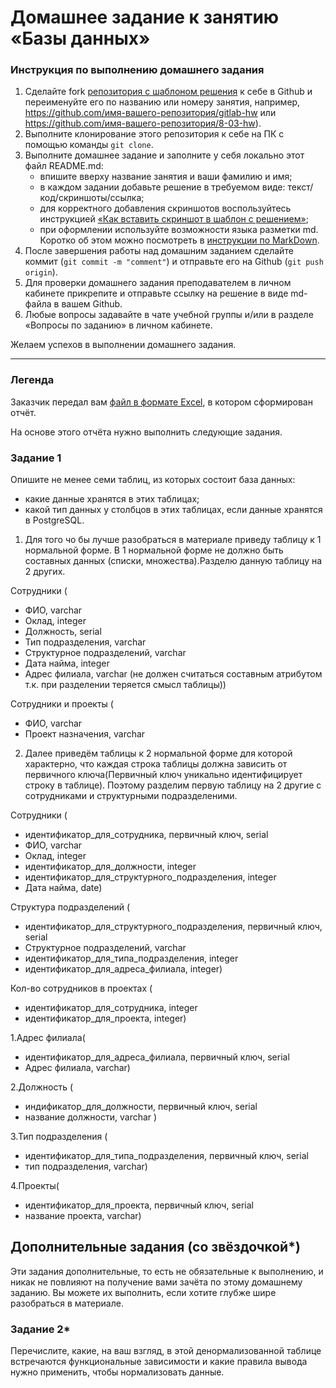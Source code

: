# Домашнее задание к занятию «Базы данных»

### Инструкция по выполнению домашнего задания

1. Сделайте fork [репозитория c шаблоном решения](https://github.com/netology-code/sys-pattern-homework) к себе в Github и переименуйте его по названию или номеру занятия, например, https://github.com/имя-вашего-репозитория/gitlab-hw или https://github.com/имя-вашего-репозитория/8-03-hw).
2. Выполните клонирование этого репозитория к себе на ПК с помощью команды `git clone`.
3. Выполните домашнее задание и заполните у себя локально этот файл README.md:
   - впишите вверху название занятия и ваши фамилию и имя;
   - в каждом задании добавьте решение в требуемом виде: текст/код/скриншоты/ссылка;
   - для корректного добавления скриншотов воспользуйтесь инструкцией [«Как вставить скриншот в шаблон с решением»](https://github.com/netology-code/sys-pattern-homework/blob/main/screen-instruction.md);
   - при оформлении используйте возможности языка разметки md. Коротко об этом можно посмотреть в [инструкции по MarkDown](https://github.com/netology-code/sys-pattern-homework/blob/main/md-instruction.md).
4. После завершения работы над домашним заданием сделайте коммит (`git commit -m "comment"`) и отправьте его на Github (`git push origin`).
5. Для проверки домашнего задания преподавателем в личном кабинете прикрепите и отправьте ссылку на решение в виде md-файла в вашем Github.
6. Любые вопросы задавайте в чате учебной группы и/или в разделе «Вопросы по заданию» в личном кабинете.

Желаем успехов в выполнении домашнего задания.

---
### Легенда

Заказчик передал вам [файл в формате Excel](https://github.com/netology-code/sdb-homeworks/blob/main/resources/hw-12-1.xlsx), в котором сформирован отчёт. 

На основе этого отчёта нужно выполнить следующие задания.

### Задание 1

Опишите не менее семи таблиц, из которых состоит база данных:

- какие данные хранятся в этих таблицах;
- какой тип данных у столбцов в этих таблицах, если данные хранятся в PostgreSQL.

1. Для того чо бы лучше разобраться в материале приведу таблицу к 1 нормальной форме. В 1 нормальной форме не должно быть составных данных (списки, множества).Разделю данную таблицу на 2 других.

Сотрудники (
- ФИО, varchar
- Оклад, integer
- Должность, serial
- Тип подразделения, varchar
- Структурное подразделений, varchar
- Дата найма, integer
- Адрес филиала, varchar (не должен считаться составным атрибутом т.к. при разделении теряется смысл таблицы))

Сотрудники и проекты (
- ФИО, varchar
- Проект назначения, varchar

2. Далее приведём таблицы к 2 нормальной форме для которой характерно, что каждая строка таблицы должна зависить от первичного ключа(Первичный ключ уникально идентифицирует строку в таблице). Поэтому разделим первую таблицу на 2 другие с сотрудниками и структурными подразделеними.

Сотрудники (
- идентификатор_для_сотрудника, первичный ключ, serial
- ФИО, varchar
- Оклад, integer
- идентификатор_для_должности, integer
- идентификатор_для_структурного_подразделения, integer
- Дата найма, date)

Структура подразделений (
- идентификатор_для_структурного_подразделения, первичный ключ, serial
- Структурное подразделений, varchar
- идентификатор_для_типа_подразделения, integer
- идентификатор_для_адреса_филиала, integer)

Кол-во сотрудников в проектах (
- идентификатор_для_сотрудника, integer
- идентификатор_для_проекта, integer)


1.Адрес филиала(

- идентификатор_для_адреса_филиала, первичный ключ, serial
- Адрес филиала, varchar)

2.Должность (

- индификатор_для_должности, первичный ключ, serial
- название должности, varchar )

3.Тип подразделения (

- идентификатор_для_типа_подразделения, первичный ключ, serial
- тип подразделения, varchar)

4.Проекты(

- идентификатор_для_проекта, первичный ключ, serial
- название проекта, varchar)

## Дополнительные задания (со звёздочкой*)
Эти задания дополнительные, то есть не обязательные к выполнению, и никак не повлияют на получение вами зачёта по этому домашнему заданию. Вы можете их выполнить, если хотите глубже шире разобраться в материале.


### Задание 2*

Перечислите, какие, на ваш взгляд, в этой денормализованной таблице встречаются функциональные зависимости и какие правила вывода нужно применить, чтобы нормализовать данные.
